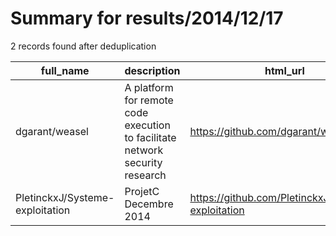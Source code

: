 
# Summary for results/2014/12/17
    
2 records found after deduplication

| full_name | description | html_url | matched_list | matched_count | pushed_at | size | stargazers_count | language | forks_count |
|---------------------------------|------------------------------------------------------------------------------|----------------------------------------------------|---------------------------|-----------------|---------------------------|--------|--------------------|------------|---------------|
| dgarant/weasel | A platform for remote code execution to facilitate network security research | https://github.com/dgarant/weasel | ['remote code execution'] | 1 | 2014-12-17 21:31:44+00:00 | 400 | 0 | JavaScript | 0 |
| PletinckxJ/Systeme-exploitation | ProjetC Decembre 2014 | https://github.com/PletinckxJ/Systeme-exploitation | ['exploit'] | 1 | 2014-12-17 13:40:48+00:00 | 136 | 0 | C | 0 |
